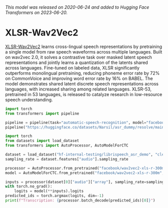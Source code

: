 <!--Copyright 2021 The HuggingFace Team. All rights reserved.

Licensed under the Apache License, Version 2.0 (the "License"); you may not use this file except in compliance with
the License. You may obtain a copy of the License at

http://www.apache.org/licenses/LICENSE-2.0

Unless required by applicable law or agreed to in writing, software distributed under the License is distributed on
an "AS IS" BASIS, WITHOUT WARRANTIES OR CONDITIONS OF ANY KIND, either express or implied. See the License for the
specific language governing permissions and limitations under the License.

⚠️ Note that this file is in Markdown but contain specific syntax for our doc-builder (similar to MDX) that may not be
rendered properly in your Markdown viewer.

-->
*This model was released on 2020-06-24 and added to Hugging Face Transformers on 2023-06-20.*

# XLSR-Wav2Vec2

[XLSR-Wav2Vec2](https://huggingface.co/papers/2006.13979) learns cross-lingual speech representations by pretraining a single model from raw speech waveforms across multiple languages. Built on wav2vec 2.0, it solves a contrastive task over masked latent speech representations and jointly learns a quantization of the latents shared across languages. Fine-tuned on labeled data, XLSR significantly outperforms monolingual pretraining, reducing phoneme error rate by 72% on CommonVoice and improving word error rate by 16% on BABEL. The model demonstrates shared latent discrete speech representations across languages, with increased sharing among related languages. XLSR-53, pretrained in 53 languages, is released to catalyze research in low-resource speech understanding.

<hfoptions id="usage">
<hfoption id="Pipeline">

```py
import torch
from transformers import pipeline

pipeline = pipeline(task="automatic-speech-recognition", model="facebook/wav2vec2-xls-r-300m", dtype="auto")
pipeline("https://huggingface.co/datasets/Narsil/asr_dummy/resolve/main/1.flac")
```

</hfoption>
<hfoption id="AutoModel">

```py
import torch
from datasets import load_dataset
from transformers import AutoProcessor, AutoModelForCTC

dataset = load_dataset("hf-internal-testing/librispeech_asr_demo", "clean", split="validation").sort("id")
sampling_rate = dataset.features["audio"].sampling_rate

processor = AutoProcessor.from_pretrained("facebook/wav2vec2-xls-r-300m")
model = AutoModelForCTC.from_pretrained("facebook/wav2vec2-xls-r-300m", dtype="auto")

inputs = processor(dataset[0]["audio"]["array"], sampling_rate=sampling_rate, return_tensors="pt")
with torch.no_grad():
    logits = model(**inputs).logits
predicted_ids = torch.argmax(logits, dim=-1)
print(f"Transcription: {processor.batch_decode(predicted_ids)[0]}")
```

</hfoption>
</hfoptions>

